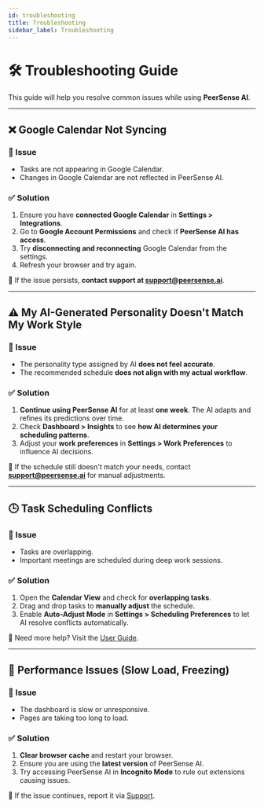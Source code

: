 ```yaml
---
id: troubleshooting
title: Troubleshooting
sidebar_label: Troubleshooting
---
```


# 🛠 Troubleshooting Guide  

This guide will help you resolve common issues while using **PeerSense AI**.  

---

## ❌ Google Calendar Not Syncing  

### 🔹 Issue  
- Tasks are not appearing in Google Calendar.  
- Changes in Google Calendar are not reflected in PeerSense AI.  

### ✅ Solution  
1. Ensure you have **connected Google Calendar** in **Settings > Integrations**.  
2. Go to **Google Account Permissions** and check if **PeerSense AI has access**.  
3. Try **disconnecting and reconnecting** Google Calendar from the settings.  
4. Refresh your browser and try again.  

📌 If the issue persists, **contact support at [support@peersense.ai](mailto:support@peersense.ai)**.  

---

## ⚠️ My AI-Generated Personality Doesn't Match My Work Style  

### 🔹 Issue  
- The personality type assigned by AI **does not feel accurate**.  
- The recommended schedule **does not align with my actual workflow**.  

### ✅ Solution  
1. **Continue using PeerSense AI** for at least **one week**. The AI adapts and refines its predictions over time.  
2. Check **Dashboard > Insights** to see **how AI determines your scheduling patterns**.  
3. Adjust your **work preferences** in **Settings > Work Preferences** to influence AI decisions.  

📌 If the schedule still doesn't match your needs, contact **support@peersense.ai** for manual adjustments.  

---

## 🕒 Task Scheduling Conflicts  

### 🔹 Issue  
- Tasks are overlapping.  
- Important meetings are scheduled during deep work sessions.  

### ✅ Solution  
1. Open the **Calendar View** and check for **overlapping tasks**.  
2. Drag and drop tasks to **manually adjust** the schedule.  
3. Enable **Auto-Adjust Mode** in **Settings > Scheduling Preferences** to let AI resolve conflicts automatically.  

📌 Need more help? Visit the [User Guide](./user-guide.md).  

---

## 🚀 Performance Issues (Slow Load, Freezing)  

### 🔹 Issue  
- The dashboard is slow or unresponsive.  
- Pages are taking too long to load.  

### ✅ Solution  
1. **Clear browser cache** and restart your browser.  
2. Ensure you are using the **latest version** of PeerSense AI.  
3. Try accessing PeerSense AI in **Incognito Mode** to rule out extensions causing issues.  

📌 If the issue continues, report it via [Support](./support.md).  
